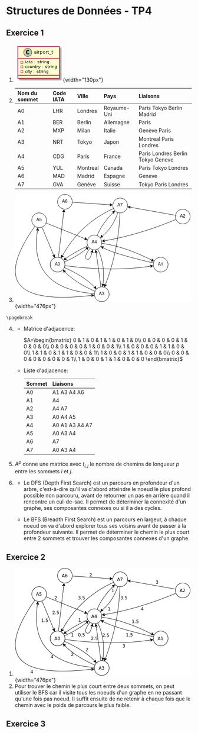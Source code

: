 # Structures de Données - TP4

## Exercice 1

1.  ![airport\_t](images/airport_t.png){width="130px"}

2.  | Nom du sommet | Code IATA | Ville    | Pays        | Liaisons                          |
    |---------------|-----------|----------|-------------|-----------------------------------|
    | A0            | LHR       | Londres  | Royaume-Uni | Paris Tokyo Berlin Madrid         |
    | A1            | BER       | Berlin   | Allemagne   | Paris                             |
    | A2            | MXP       | Milan    | Italie      | Genève Paris                      |
    | A3            | NRT       | Tokyo    | Japon       | Montreal Paris Londres            |
    | A4            | CDG       | Paris    | France      | Paris Londres Berlin Tokyo Geneve |
    | A5            | YUL       | Montreal | Canada      | Paris Tokyo Londres               |
    | A6            | MAD       | Madrid   | Espagne     | Geneve                            |
    | A7            | GVA       | Genève   | Suisse      | Tokyo Paris Londres               |

3.  ![Bindings](images/bindings.png){width="476px"}

```{=tex}
\pagebreak
```
4.  -   Matrice d'adjacence:

        $A=\begin{bmatrix} 0 & 1 & 0 & 1 & 1 & 0 & 1 & 0\\ 0 & 0 & 0 & 0 & 1 & 0 & 0 & 0\\ 0 & 0 & 0 & 0 & 1 & 0 & 0 & 1\\ 1 & 0 & 0 & 0 & 1 & 1 & 0 & 0\\ 1 & 1 & 0 & 1 & 1 & 0 & 0 & 1\\ 1 & 0 & 0 & 1 & 1 & 0 & 0 & 0\\ 0 & 0 & 0 & 0 & 0 & 0 & 0 & 1\\ 1 & 0 & 0 & 1 & 1 & 0 & 0 & 0 \end{bmatrix}$

    -   Liste d'adjacence:

        | Sommet | Liaisons       |
        |--------|----------------|
        | A0     | A1 A3 A4 A6    |
        | A1     | A4             |
        | A2     | A4 A7          |
        | A3     | A0 A4 A5       |
        | A4     | A0 A1 A3 A4 A7 |
        | A5     | A0 A3 A4       |
        | A6     | A7             |
        | A7     | A0 A3 A4       |

5.  $A^p$ donne une matrice avec $t_{i,j}$ le nombre de chemins de longueur $p$ entre les sommets $i$ et $j$.

6.  -   Le DFS (Depth First Search) est un parcours en profondeur d'un arbre, c'est-à-dire qu'il va d'abord atteindre le noeud le plus profond possible non parcouru, avant de retourner un pas en arrière quand il rencontre un cul-de-sac. Il permet de déterminer la connexité d'un graphe, ses composantes connexes ou si il a des cycles.

    -   Le BFS (Breadth First Search) est un parcours en largeur, à chaque noeud on va d'abord explorer tous ses voisins avant de passer à la profondeur suivante. Il permet de déterminer le chemin le plus court entre 2 sommets et trouver les composantes connexes d'un graphe.

## Exercice 2

1.  ![bindings\_weight](images/bindings_weight.png "fig:"){width="476px"}
2.  Pour trouver le chemin le plus court entre deux sommets, on peut utiliser le BFS car il visite tous les noeuds d'un graphe en ne passant qu'une fois pas noeud. Il suffit ensuite de ne retenir à chaque fois que le chemin avec le poids de parcours le plus faible.

## Exercice 3

